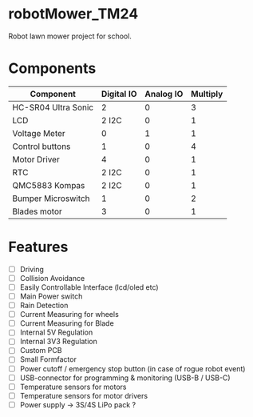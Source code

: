 # robotMower_TM24
Robot lawn mower project for school.

# Components

|Component|Digital IO|Analog IO|Multiply|
|---------|----------|---------|--------|
|HC-SR04 Ultra Sonic|2|0|3|
|LCD|2 I2C|0|1|
|Voltage Meter|0|1|1|
|Control buttons|1|0|4|
|Motor Driver|4|0|1|
|RTC|2 I2C|0|1|
|QMC5883 Kompas|2 I2C|0|1|
|Bumper Microswitch|1|0|2|
|Blades motor|3|0|1


# Features
- [ ] Driving
- [ ] Collision Avoidance
- [ ] Easily Controllable Interface (lcd/oled etc)
- [ ] Main Power switch
- [ ] Rain Detection
- [ ] Current Measuring for wheels
- [ ] Current Measuring for Blade
- [ ] Internal 5V Regulation
- [ ] Internal 3V3 Regulation
- [ ] Custom PCB
- [ ] Small Formfactor
- [ ] Power cutoff / emergency stop button (in case of rogue robot event)
- [ ] USB-connector for programming & monitoring (USB-B / USB-C)
- [ ] Temperature sensors for motors
- [ ] Temperature sensors for motor drivers
- [ ] Power supply -> 3S/4S LiPo pack ?
